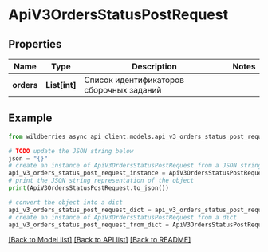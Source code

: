 # ApiV3OrdersStatusPostRequest


## Properties

Name | Type | Description | Notes
------------ | ------------- | ------------- | -------------
**orders** | **List[int]** | Список идентификаторов сборочных заданий | 

## Example

```python
from wildberries_async_api_client.models.api_v3_orders_status_post_request import ApiV3OrdersStatusPostRequest

# TODO update the JSON string below
json = "{}"
# create an instance of ApiV3OrdersStatusPostRequest from a JSON string
api_v3_orders_status_post_request_instance = ApiV3OrdersStatusPostRequest.from_json(json)
# print the JSON string representation of the object
print(ApiV3OrdersStatusPostRequest.to_json())

# convert the object into a dict
api_v3_orders_status_post_request_dict = api_v3_orders_status_post_request_instance.to_dict()
# create an instance of ApiV3OrdersStatusPostRequest from a dict
api_v3_orders_status_post_request_from_dict = ApiV3OrdersStatusPostRequest.from_dict(api_v3_orders_status_post_request_dict)
```
[[Back to Model list]](../README.md#documentation-for-models) [[Back to API list]](../README.md#documentation-for-api-endpoints) [[Back to README]](../README.md)


